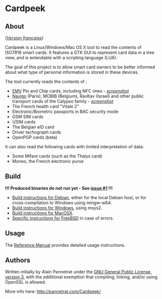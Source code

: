 Cardpeek
========

## About

_([Version française](README.fr.md))_

Cardpeek is a Linux/Windows/Mac OS X tool to read the contents of ISO7816 smart cards. It features a GTK GUI to represent card data in a tree view, and is extendable with a scripting language (LUA).

The goal of this project is to allow smart card owners to be better informed about what type of personal information is stored in these devices.

The tool currently reads the contents of :

* [EMV](doc/emv.md) Pin and Chip cards, including NFC ones - _[screenshot](doc/sample-emv.jpg)_
* [Navigo](doc/navigo.md) (Paris), MOBIB (Belgium), RavKav (Israel) and other public transport cards of the Calypso family - _[screenshot](doc/sample-navigo.jpg)_
* The French health card "Vitale 2"
* Electronic/Biometric passports in BAC security mode
* GSM SIM cards
* USIM cards
* The Belgian eID card
* Driver tachograph cards
* OpenPGP cards (beta)

It can also read the following cards with limited interpretation of data:
* Some Mifare cards (such as the Thalys card)
* Moneo, the French electronic purse

## Build

**!!! Produced binaries do not run yet - See [issue #1](https://github.com/ipamo/cardpeek/issues/1) !!!**

- [Build instructions for Debian](doc/build-debian.md), either for the local Debian host, or for cross-compilation to Windows using mingw-w64.
- [Build instructions for Windows](doc/build-windows.md), using msys2.
- [Build instructions for MacOSX](doc/build-mac.md).
- [Specific instructions for FreeBSD](doc/build-freebsd.md) in case of errors.

## Usage

The [Reference Manual](doc/cardpeek_ref.en.pdf) provides detailed usage instructions.

## Authors

Written initially by Alain Pannetrat under the [GNU General Public License, version 3](COPYING), with the additional exemption that compiling, linking, and/or using OpenSSL is allowed.

More info here: http://pannetrat.com/Cardpeek/
